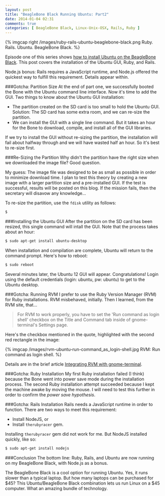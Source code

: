```yaml
---
layout: post
title: "BeagleBone Black Running Ubuntu: Part2"
date: 2014-01-04 02:31
comments: true
categories: [ BeagleBone Black, Linux-Unix-OSX, Rails, Ruby ]
---
```

{% imgcap right /images/ruby-rails-ubuntu-beaglebone-black.png Ruby. Rails. Ubuntu. BeagleBone Black. %}

Episode one of this series shows [how to install Ubuntu on the BeagleBone Black](/blog/2014/01/02/beaglebone-black-ubuntu-part-1/). This post covers the installation of the Ubuntu GUI, Ruby, and Rails.

Node.js bonus: Rails requires a JavaScript runtime, and Node.js offered the quickest way to fulfill this requirement. Details appear within.

###Gotcha: Partition Size
At the end of part one, we successfully booted the Bone with the Ubuntu command line interface. Now it's time to add the GUI. Two things to know about the Ubuntu GUI installation:

* The partition created on the SD card is too small to hold the Ubuntu GUI. Solution: The SD card has some extra room, and we can re-size the partition. 
* We can install the GUI with a single line command. But it takes an hour for the Bone to download, compile, and install all of the GUI libraries.

If we try to install the GUI without re-sizing the partition, the
installation will fail about halfway through and we will have wasted
half an hour. So it's best to re-size first. 
<!--more-->
###Re-Sizing the Partition
Why didn't the partition have the right size when we downloaded the image file? Good question.

My guess: The image file was designed to be as small as possible in order to minimize download time. I plan to test this theory by creating a new image with a larger partition size and a pre-installed GUI. If the test is successful, results will be posted on this blog. If the mission fails, then the secretary will disavow any knowledge...

To re-size the partition, use the `fdisk` utility as follows:

```bash
$

```



###Installing the Ubuntu GUI
After the partition on the SD card has been resized, this single command will intall the GUI. Note that the process takes about an hour:

```bash
$ sudo apt-get install ubuntu-desktop
```
When installation and compilation are complete, Ubuntu will return to the command prompt. Here's how to reboot:

```bash
$ sudo reboot
```

Several minutes later, the Ubuntu 12 GUI will appear. Congratulations!
Login using the default credentials (login: ubuntu, pw: ubuntu) to get
to the Ubuntu desktop.

###Gotcha: Running RVM
I prefer to use the Ruby Version Manager (RVM) for Ruby installations. RVM misbehaved, initially. Then I learned, from the RVM site, that…
> For RVM to work properly, you have to set the 'Run command as login shell' checkbox on the Title and Command tab inside of gnome-terminal's Settings page.

Here's the checkbox mentioned in the quote, highlighted with the second red rectangle in the image:

{% imgcap /images/rvm-ubuntu-run-command_as_login-shell.jpg RVM: Run command as login shell. %}

Details are in the brief article [Integrating RVM with gnome-terminal](http://rvm.io/integration/gnome-terminal).

###Gotcha: Ruby Installation
My first Ruby installation failed (I think) because the Bone went into power save mode during the installation process. The second Ruby installation attempt succeeded because I kept the machine awake by moving the mouse. I will need to test this further in order to confirm the _power save hypothesis_. 

###Gotcha: Rails Installation
Rails needs a JavaScript runtime in order to function. There are two ways to meet this requirement: 

* Install NodeJS, or 
* Install `therubyracer` gem. 

Installing `therubyracer` gem did not work for me. But NodeJS installed quickly, like so:

```bash
$ sudo apt-get install nodejs
```

###Conclusion
The bottom line: Ruby, Rails, and Ubuntu are now running on my
BeagleBone Black, with Node.js as a bonus.

The BeagleBone Black is a cool option for running Ubuntu. Yes, it runs slower than a typical laptop. But how many laptops can be purchased for $45? This Ubuntu/BeagleBone Black combination lets us run Linux on a $45 computer. What an amazing bundle of technology.

